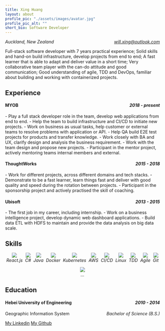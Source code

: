 ```yaml
---
title: Xing Huang
layout: about
profile_pic: "./assets/images/avatar.jpg"
profile_pic_alt: ""
short_bio: Software Developer
---
```


<p style="
    display: flex;
    justify-content: space-between;
"><i><i class="fa fa-map-marker" aria-hidden="true"></i> Auckland, New Zealand</i><i><i class="fa fa-envelope" aria-hidden="true"></i> <a href="mailto:will.xing@outlook.com">will.xing@outlook.com</a></i></p>

Full-stack software developer with 7 years practical experience; Solid skills and hand-on build infrastructure, develop projects from end to end; A fast learner that is able to adapt and deliver value in a short time; Very collaborative team player with the can-do attitude and good communication; Good understanding of agile, TDD and DevOps, familiar about building and working with containerized projects.

## Experience

<h4 style="
    display: flex;
    justify-content: space-between;
"><span>MYOB</span><i>2018 - present</i></h4>
- Play a full stack developer role in the team, develop web applications from end to end.
- Help the team to build infrastructure and CI/CD to initiate new projects.
- Work on business as usual tasks, help customer or external teams to resolve problems with application or API.
- Help QA build E2E test projects for products and transfer knowledge.
- Work closely with BA and UX, clarify design and analysis the business requirement.
- Work with the team design and propose new projects.
- Participant in the mentor project, actively mentoring teams internal members and external.

<h4 style="
    display: flex;
    justify-content: space-between;
"><span>ThoughtWorks</span><i>2015 - 2018</i></h4>
- Work for different projects, across different domains and tech stacks.
- Demonstrate to be a fast learner, learn things fast and deliver with good quality and speed during the rotation between projects.
- Participant in the sponsorship project and actively practised the skill of coaching.


<h4 style="
    display: flex;
    justify-content: space-between;
"><span>Ubisoft</span><i>2013 - 2015</i></h4>
- The first job in my career, including internship.
- Work on a business intelligence project, develop dynamic web dashboard applications.
- Build data ETL with HDFS to maintain and provide the data analysis on big data scale.

## Skills

<p style="display: flex;justify-content: space-around;">
  <i style="display: flex;
      align-items: center;
      flex-direction: column;">
      <img src="https://img.icons8.com/color/50/000000/react-native.png"/>React.js
  </i>
  <i style="display: flex;
      align-items: center;
      flex-direction: column;">
  <img src="https://img.icons8.com/color/50/000000/c-sharp-logo.png"/>C#
  </i>
  <i style="display: flex;
      align-items: center;
      flex-direction: column;">
  <img src="https://img.icons8.com/color/50/000000/java-coffee-cup-logo.png"/>Java
  </i>
  <i style="display: flex;
      align-items: center;
      flex-direction: column;">
  <img src="https://img.icons8.com/color/50/000000/docker.png"/>Docker
  </i>
  <i style="display: flex;
      align-items: center;
      flex-direction: column;">
  <img src="https://img.icons8.com/color/50/000000/kubernetes.png"/>Kubernetes
  </i>
  <i style="display: flex;
      align-items: center;
      flex-direction: column;">
  <img src="https://img.icons8.com/color/50/000000/amazon-s3.png"/>AWS
  </i>
  <i style="display: flex;
      align-items: center;
      flex-direction: column;">
  <img src="https://img.icons8.com/color/50/000000/jenkins.png"/>CI/CD
  </i>
  <i style="display: flex;
      align-items: center;
      flex-direction: column;">
  <img src="https://img.icons8.com/color/50/000000/linux.png"/>Linux
  </i>
  <i style="display: flex;
      align-items: center;
      flex-direction: column;">
  <img src="https://img.icons8.com/color/50/000000/test-partial-passed.png"/>TDD
  </i>
  <i style="display: flex;
      align-items: center;
      flex-direction: column;">
  <img src="https://img.icons8.com/color/50/000000/teamwork.png"/>Agile
  </i>
  <i style="display: flex;
      align-items: center;
      flex-direction: column;">
  <img src="https://img.icons8.com/color/50/000000/github--v1.png"/>Git
  </i>

</p>

<p style="display: flex;justify-content: space-around;">
  <i style="display: flex;
      align-items: center;
      flex-direction: column;">
      <img src="https://img.icons8.com/color/50/000000/learning.png"/>...
  </i>
</p>

<!--
<p style="display: flex;
    align-items: center;">
  <img src="https://img.icons8.com/color/50/000000/react-native.png"/> React.js
  <img src="https://img.icons8.com/color/50/000000/c-sharp-logo.png"/> C#
  <img src="https://img.icons8.com/color/50/000000/java-coffee-cup-logo.png"/> Java
</p>-->

## Education

<h4 style="
    display: flex;
    justify-content: space-between;
"><span>Hebei University of Engineering</span><i>2010 - 2014</i></h4>

<p style="
    display: flex;
    justify-content: space-between;
">Geographic Information System <i>Bachelor of Science (B.S.)</i></p>

[My Linkedin](https://www.linkedin.com/in/xnhuang/)
[My Github](https://github.com/WillXing)
